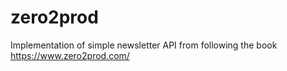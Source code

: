 # zero2prod
Implementation of simple newsletter API from following the book https://www.zero2prod.com/
